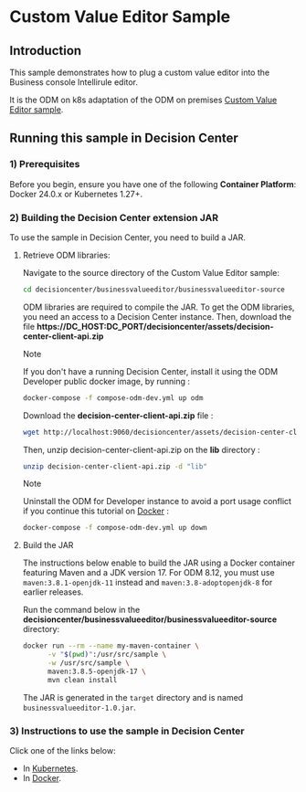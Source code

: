 # Custom Value Editor Sample

## Introduction

This sample demonstrates how to plug a custom value editor into the Business console Intellirule editor.

It is the ODM on k8s adaptation of the ODM on premises [Custom Value Editor sample](https://www.ibm.com/docs/en/odm/9.0.0?topic=center-custom-value-editor).

## Running this sample in Decision Center

### 1) Prerequisites

Before you begin, ensure you have one of the following **Container Platform**: Docker 24.0.x or Kubernetes 1.27+.

### 2) Building the Decision Center extension JAR

To use the sample in Decision Center, you need to build a JAR. 

   1. Retrieve ODM libraries:

      Navigate to the source directory of the Custom Value Editor sample:

      ```bash
      cd decisioncenter/businessvalueeditor/businessvalueeditor-source
      ```

      ODM libraries are required to compile the JAR. 
      To get the ODM libraries, you need an access to a Decision Center instance.
      Then, download the file **https://DC_HOST:DC_PORT/decisioncenter/assets/decision-center-client-api.zip**

      > [!NOTE]
      > If you don't have a running Decision Center, install it using the ODM Developer public docker image, by running :
      > ```bash
      > docker-compose -f compose-odm-dev.yml up odm
      > ```

      Download the **decision-center-client-api.zip** file :

      ```bash
      wget http://localhost:9060/decisioncenter/assets/decision-center-client-api.zip
      ```

      Then, unzip decision-center-client-api.zip on the **lib** directory :
      ```bash
      unzip decision-center-client-api.zip -d "lib"
      ```

      > [!NOTE]
      > Uninstall the ODM for Developer instance to avoid a port usage conflict if you continue this tutorial on [Docker](README-DOCKER.md) :
      > ```bash
      > docker-compose -f compose-odm-dev.yml up down
      > ```

   2. Build the JAR

      The instructions below enable to build the JAR using a Docker container featuring Maven and a JDK version 17. For ODM 8.12, you must use `maven:3.8.1-openjdk-11` instead and `maven:3.8-adoptopenjdk-8` for earlier releases.

      Run the command below in the **decisioncenter/businessvalueeditor/businessvalueeditor-source** directory:

         ```bash
         docker run --rm --name my-maven-container \
               -v "$(pwd)":/usr/src/sample \
               -w /usr/src/sample \
               maven:3.8.5-openjdk-17 \
               mvn clean install
         ```

      The JAR is generated in the `target` directory and is named `businessvalueeditor-1.0.jar`.

### 3) Instructions to use the sample in Decision Center

Click one of the links below:
   * In [Kubernetes](README-KUBERNETES.md).
   * In [Docker](README-DOCKER.md). 
